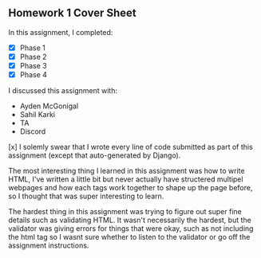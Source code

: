Homework 1 Cover Sheet
----------------------

In this assignment, I completed:

- [x] Phase 1
- [x] Phase 2
- [x] Phase 3
- [x] Phase 4

I discussed this assignment with:

- Ayden McGonigal
- Sahil Karki
- TA
- Discord

[x] I solemly swear that I wrote every line of code submitted as part
of this assignment (except that auto-generated by Django).

The most interesting thing I learned in this assignment was how to write HTML, I've written a little bit but never actually have structered multipel webpages and how each tags work together to shape up the page before, so I thought that was super interesting to learn.

The hardest thing in this assignment was trying to figure out super fine details such as validating HTML. It wasn't necessarily the hardest, but the validator was giving errors for things that were okay, such as not including the html tag so I wasnt sure whether to listen to the validator or go off the assignment instructions.  
